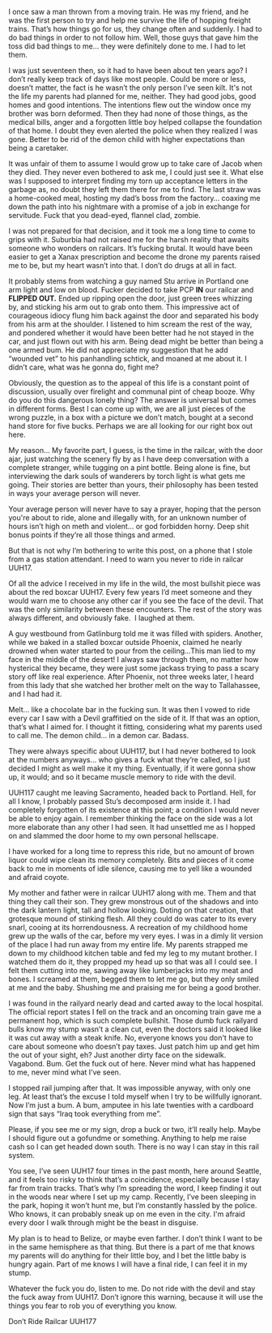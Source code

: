 I once saw a man thrown from a moving train. He was my friend, and he was the first person to try and help me survive the life of hopping freight trains. That’s how things go for us, they change often and suddenly. I had to do bad things in order to not follow him. Well, those guys that gave him the toss did bad things to me… they were definitely done to me. I had to let them.

I was just seventeen then, so it had to have been about ten years ago? I don’t really keep track of days like most people. Could be more or less, doesn’t matter, the fact is he wasn’t the only person I’ve seen kilt. It's not the life my parents had planned for me, neither. They had good jobs, good homes and good intentions. The intentions flew out the window once my brother was born deformed. Then they had none of those things, as the medical bills, anger and a forgotten little boy helped collapse the foundation of that home. I doubt they even alerted the police when they realized I was gone. Better to be rid of the demon child with higher expectations than being a caretaker.

It was unfair of them to assume I would grow up to take care of Jacob when they died. They never even bothered to ask me, I could just see it. What else was I supposed to interpret finding my torn up acceptance letters in the garbage as, no doubt they left them there for me to find. The last straw was a home-cooked meal, hosting my dad’s boss from the factory… coaxing me down the path into his nightmare with a promise of a job in exchange for servitude. Fuck that you dead-eyed, flannel clad, zombie. 

I was not prepared for that decision, and it took me a long time to come to grips with it. Suburbia had not raised me for the harsh reality that awaits someone who wonders on railcars. It’s fucking brutal. It would have been easier to get a Xanax prescription and become the drone my parents raised me to be, but my heart wasn’t into that. I don’t do drugs at all in fact. 

It probably stems from watching a guy named Stu arrive in Portland one arm light and low on blood. Fucker decided to take PCP **IN** our railcar and **FLIPPED OUT.** Ended up ripping open the door, just green trees whizzing by, and sticking his arm out to grab onto them. This impressive act of courageous idiocy flung him back against the door and separated his body from his arm at the shoulder. I listened to him scream the rest of the way, and pondered whether it would have been better had he not stayed in the car, and just flown out with his arm. Being dead might be better than being a one armed bum. He did not appreciate my suggestion that he add “wounded vet” to his panhandling schtick, and moaned at me about it. I didn’t care, what was he gonna do, fight me?

Obviously, the question as to the appeal of this life is a constant point of discussion, usually over firelight and communal pint of cheap booze. Why do you do this dangerous lonely thing? The answer is universal but comes in different forms. Best I can come up with, we are all  just pieces of the wrong puzzle, in a box with a picture  we don’t match, bought at a second hand store for five bucks. Perhaps we are all looking for our right box out here. 

My reason… My favorite part, I guess, is the time in the railcar, with the door ajar, just watching the scenery fly by as I have deep conversation with a complete stranger,  while tugging on a pint bottle. Being alone is fine, but interviewing the dark souls of wanderers by torch light is what gets me going. Their stories are better than yours, their philosophy has been tested in ways your average person will never. 

Your average person will never have to say a prayer, hoping that the person you're about to ride, alone and illegally with, for an unknown number of hours isn’t high on meth and violent… or god forbidden horny. Deep shit bonus points if they’re all those things and armed. 

But that is not why I’m bothering to write this post, on a phone that I stole from a gas station attendant. I need to warn you never to ride in railcar UUH17.

Of all the advice I received in my life in the wild, the most bullshit piece was about the red boxcar UUH17. Every few years I’d meet someone and they would warn me to choose any other car if you see the face of the devil. That was the only similarity between these encounters. The rest of the story was always different, and obviously fake.  I laughed at them.

A guy westbound from Gatlinburg told me it was filled with spiders. Another, while we baked in a stalled boxcar outside Phoenix, claimed he nearly drowned when water started to pour from the ceiling…This man lied to my face in the middle of the desert! I always saw through them, no matter how hysterical they became, they were just some jackass trying to pass a scary story off like real experience. After Phoenix, not three weeks later, I heard from this lady that she watched her brother melt on the way to Tallahassee, and I had had it. 

Melt… like a chocolate bar in the fucking sun. It was then I vowed to ride every car I saw with a Devil graffitied on the side of it. If that was an option, that’s what I aimed for. I thought it fitting, considering what my parents used to call me. The demon child... in a demon car. Badass.

They were always specific about UUH117, but I had never bothered to look at the numbers anyways… who gives a fuck what they’re called, so I just decided I might as well make it my thing. Eventually, if it were gonna show up, it would; and so it became muscle memory to ride with the devil. 

UUH117 caught me leaving Sacramento, headed back to Portland. Hell, for all I know, I probably passed Stu’s decomposed arm inside it. I had completely forgotten of its existence at this point; a condition I would never be able to enjoy again. I remember thinking the face on the side was a lot more elaborate than any other I had  seen. It had unsettled me as I hopped on and slammed the door home to my own personal hellscape. 

I have worked for a long time to repress this ride, but no amount of brown liquor could wipe clean its memory completely. Bits and pieces of it come back to me in moments of idle silence, causing me to yell like a wounded and afraid coyote. 

My mother and father were in railcar UUH17 along with me. Them and that thing they call their son. They grew monstrous out of the shadows and into the dark lantern light, tall and hollow looking. Doting on that creation, that grotesque mound of stinking flesh. All they could do was cater to its every snarl, cooing at its horrendousness. A recreation of my childhood home grew up the walls of the car, before my very eyes. I was in a dimly lit version of the place I had run away from my entire life. My parents strapped me down to my childhood kitchen table and fed my leg to my mutant brother. I watched them do it, they propped my head up so that was all I could see. I felt them cutting into me, sawing away like lumberjacks into my meat and bones. I screamed at them, begged them to let me go, but they only smiled at me and the baby. Shushing me and praising me for being a good brother. 

I was found in the railyard nearly dead and carted away to the local hospital. The official report states I fell on the track and an oncoming train gave me a permanent hop, which is such complete bullshit. Those dumb fuck railyard bulls know my stump wasn’t a clean cut, even the doctors said it looked like it was cut away with a steak knife. No, everyone knows you don't have to care about someone who doesn’t pay taxes. Just patch him up and get him the out of your sight, eh? Just another dirty face on the sidewalk. Vagabond. Bum. Get the fuck out of here. Never mind what has happened to me, never mind what I’ve seen.

I stopped rail jumping after that. It was impossible anyway, with only one leg. At least that’s the excuse I told myself when I try to be willfully ignorant. Now I’m just a bum. A bum, amputee in his late twenties with a cardboard sign that says “Iraq took everything from me”. 

Please, if you see me or my sign, drop a buck or two, it’ll really help. Maybe I should figure out a gofundme or something. Anything to help me raise cash so I can get headed down south. There is no way I can stay in this rail system. 

You see, I’ve seen UUH17 four times in the past month, here around Seattle, and it feels too risky to think that’s a coincidence, especially because I stay far from train tracks. That’s why I’m spreading the word, I keep finding it out in the woods near where I set up my camp. Recently, I’ve been sleeping in the park, hoping it won’t hunt me, but I’m constantly hassled by the police. Who knows, it can probably sneak up on me even in the city. I'm afraid every door I walk through might be the beast in disguise.

My plan is to head to Belize, or maybe even farther. I don’t think I want to be in the same hemisphere as that thing. But there is a part of me that knows my parents will do anything for their little boy, and I bet the little baby is hungry again. Part of me knows I will have a final ride, I can feel it in my stump.

Whatever the fuck you do, listen to me. Do not ride with the devil and stay the fuck away from UUH17. Don’t ignore this warning, because it will use the things you fear to rob you of everything you know. 

Don’t Ride Railcar UUH177